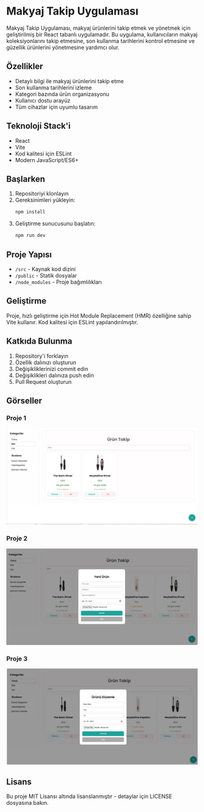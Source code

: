 # Makyaj Takip Uygulaması

Makyaj Takip Uygulaması, makyaj ürünlerini takip etmek ve yönetmek için geliştirilmiş bir React tabanlı uygulamadır. Bu uygulama, kullanıcıların makyaj koleksiyonlarını takip etmesine, son kullanma tarihlerini kontrol etmesine ve güzellik ürünlerini yönetmesine yardımcı olur.

## Özellikler

- Detaylı bilgi ile makyaj ürünlerini takip etme
- Son kullanma tarihlerini izleme
- Kategori bazında ürün organizasyonu
- Kullanıcı dostu arayüz
- Tüm cihazlar için uyumlu tasarım

## Teknoloji Stack'i

- React
- Vite
- Kod kalitesi için ESLint
- Modern JavaScript/ES6+

## Başlarken

1. Repositoriyi klonlayın
2. Gereksinimleri yükleyin:
   ```bash
   npm install
   ```
3. Geliştirme sunucusunu başlatın:
   ```bash
   npm run dev
   ```

## Proje Yapısı

- `/src` - Kaynak kod dizini
- `/public` - Statik dosyalar
- `/node_modules` - Proje bağımlılıkları

## Geliştirme

Proje, hızlı geliştirme için Hot Module Replacement (HMR) özelliğine sahip Vite kullanır. Kod kalitesi için ESLint yapılandırılmıştır.

## Katkıda Bulunma

1. Repository'i forklayın
2. Özellik dalınızı oluşturun
3. Değişikliklerinizi commit edin
4. Değişiklikleri dalınıza push edin
5. Pull Request oluşturun

## Görseller

### Proje 1
![Proje 1](./public/proje1.jpg)

### Proje 2
![Proje 2](./public/proje2.jpg)

### Proje 3
![Proje 3](./public/proje3.jpg)

## Lisans

Bu proje MIT Lisansı altında lisanslanmıştır - detaylar için LICENSE dosyasına bakın.
